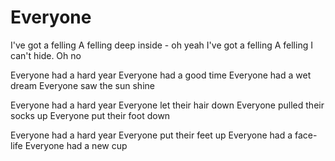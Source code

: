 # Everyone

I've got a felling
A felling deep inside - oh yeah
I've got a felling
A felling I can't hide. Oh no

Everyone had a hard year
Everyone had a good time
Everyone had a wet dream
Everyone saw the sun shine

Everyone had a hard year
Everyone let their hair down
Everyone pulled their socks up
Everyone put their foot down

Everyone had a hard year
Everyone put their feet up
Everyone had a face-life
Everyone had a new cup
